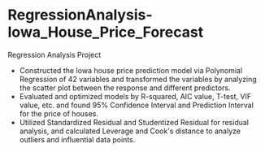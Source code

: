 # RegressionAnalysis-Iowa_House_Price_Forecast
Regression Analysis Project

+ Constructed the Iowa house price prediction model via Polynomial Regression of 42 variables and transformed the variables by analyzing the scatter plot between the response and different predictors.
+ Evaluated and optimized models by R-squared, AIC value, T-test, VIF value, etc. and found 95% Confidence Interval and Prediction Interval for the price of houses.
+ Utilized Standardized Residual and Studentized Residual for residual analysis, and calculated Leverage and Cook's distance to analyze outliers and influential data points.
